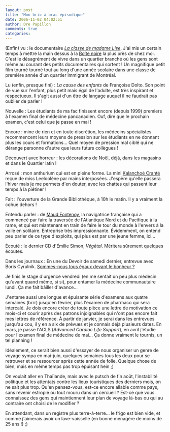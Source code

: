 ```yaml
---
layout: post
title: "Mon bric à brac épisodique"
date: 2006-11-02 04:02:51
author: Dre Papillon
comments: true
categories: 
---
```



(Enfin) vu : le documentaire [*La classe de madame Lise*](http://www.f3m.ca/classe_madame_lise.html). J'ai mis un certain temps à mettre la main dessus à la [Boîte noire](http://www.boitenoire.com/) la plus près de chez moi. C'est le désagrément de vivre dans un quartier branché où les gens sont même au courant des petits documentaires qui sortent ! Un magnifique petit film tourné tourné tout au long d'une année scolaire dans une classe de première année d'un quartier immigrant de Montréal.

Lu (enfin, presque fini) : *La cause des enfants* de Françoise Dolto. Son point de vue sur l'enfant, plus petit mais égal de l'adulte, est très inspirant et respectueux. Il s'agit aussi d'un être de langage auquel il ne faudrait pas oublier de parler !

Nouvelle : Les étudiants de ma fac finissent encore (depuis 1999) premiers à l'examen final de médecine pancanadien. Ouf, dire que le prochain examen, c'est celui que je passe en mai !

Encore : mine de rien et en toute discrétion, les médecins spécialistes recommencent leurs moyens de pression sur les étudiants en ne donnant plus les cours et formations... Quel moyen de pression mal ciblé qui ne dérange personne d'autre que leurs futurs collègues !

Découvert avec horreur : les décorations de Noël, déjà, dans les magasins et dans le Quartier latin !

Arrosé : mon anthurium qui est en pleine forme. La mini [Kalanchoé Cranté](http://leeloolene.free.fr/index.php?2006/08/20/728-encore-une-belle-reussite) reçue de miss Leeloolène par mains interposées. J'espère qu'elle passera l'hiver mais je me permets d'en douter, avec les chattes qui passent leur temps à la piétiner !

Fait : l'ouverture de la Grande Bibliothèque, à 10h le matin. Il y a vraiment la cohue dehors !

Entendu parler : de [Maud Fontenoy](http://www.maudfontenoy.com/), la navigatrice française qui a commencé par faire la traversée de l'Atlantique Nord et du Pacifique à la rame, et qui est miantenant en train de faire le tour du monde à l'envers à la voile en solitaire. Entreprise très impressionnante. Évidemment, on entend peu parler de ce type d'exploits, qui plus est par une jeune femme, ici...

Écouté : le dernier CD d'Émilie Simon, *Végétal*. Méritera sûrement quelques écoutes.

Dans les journaux : En une du Devoir de samedi dernier, entrevue avec Boris Cyrulnik. [Sommes-nous tous égaux devant le bonheur ?](http://www.ledevoir.com/2006/10/28/121568.html)

Je finis le stage d'urgence vendredi (en me sentait un peu plus médecin qu'avant quand même, si si), pour entamer la médecine communautaire lundi. Ça me fait bâiller d'avance...

J'entame aussi une longue et épuisante série d'examens aux quatre semaines (brrr) jusqu'en février, plus l'examen de pharmaco qui sera intercalé. Je dois encore créer de toute pièce une lettre de motivation ce mois-ci et courir après des patrons injoignables qui n'ont pas encore fait mes lettres de référence. À partir de janvier, je serai dans les entrevues jusqu'au cou, il y en a six de prévues et je connais déjà plusieurs dates. En mars, je passe l'ACLS (*Advanced Cardiac Life Support*), en avril j'étudie pour l'examen final de médecine de mai... Ça donne vraiment le tournis, un tel planning !

Idéalement, ce serait bien aussi d'essayer de nous organiser un genre de voyage sympa en mai-juin, quelques semaines tous les deux pour se retrouver et se ressourcer après cette année de folie. Quelque chose de bien, mais en même temps pas trop épuisant hein ;)

On voulait aller en Thaïlande, mais avec le putsch de fin août, l'instabilité politique et les attentats contre les lieux touristiques des derniers mois, on ne sait plus trop. Qu'en pensez-vous, est-ce encore allable comme pays, sans revenir estropié ou tout mouru dans un cercueil ? Est-ce que vous connaissez des gens qui maintiennent leur plan de voyage là-bas ou qui au contraire ont choisi de le modifier ?

En attendant, dans un registre plus terre-à-terre... le frigo est bien vide, et comme j'aimerais avoir un lave-vaisselle (en bonne ménagère de moins de 25 ans !) ;)